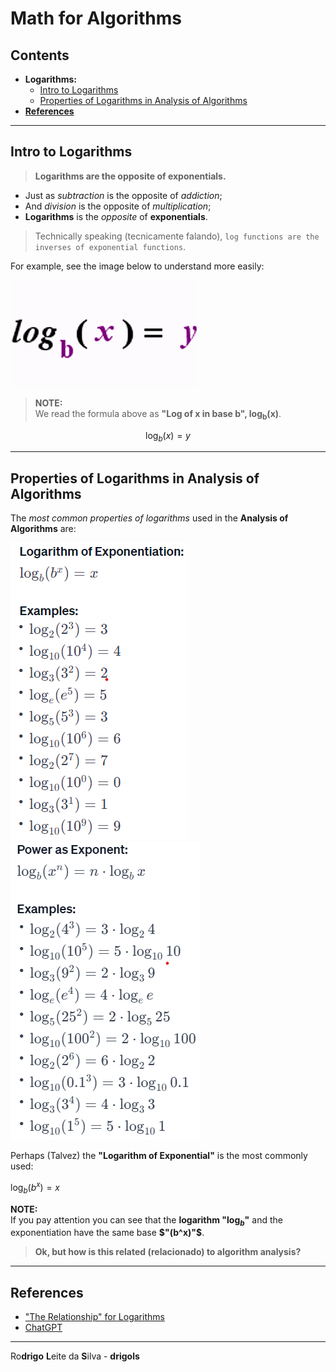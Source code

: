 # Math for Algorithms

## Contents

 - **Logarithms:**
   - [Intro to Logarithms](#intro-to-log)
   - [Properties of Logarithms in Analysis of Algorithms](#proprities-of-log)
 - [**References**](#ref)

















<!--- ( Logarithms ) -->

---

<div id="intro-to-log"></div>

## Intro to Logarithms

> **Logarithms are the opposite of exponentials.**

 - Just as *subtraction* is the opposite of *addiction*;
 - And *division* is the opposite of *multiplication*;
 - **Logarithms** is the *opposite* of **exponentials**.

> Technically speaking (tecnicamente falando), `log functions are the inverses of exponential functions`.

For example, see the image below to understand more easily:

![img](images/log-gif-01.gif)

> **NOTE:**  
> We read the formula above as **"Log of x in base b", log<sub>b</sub>(x)**.

$$\log_{b} (x) = y$$

---

<div id="proprities-of-log"></div>

## Properties of Logarithms in Analysis of Algorithms

The *most common properties of logarithms* used in the **Analysis of Algorithms** are:

![img](images/properties-of-logs-01.png)
![img](images/properties-of-logs-02.png)

Perhaps (Talvez) the **"Logarithm of Exponential"** is the most commonly used:

$\log_{b} (b^x) = x$

**NOTE:**  
If you pay attention you can see that the **logarithm "$\log_{b}$"** and the exponentiation have the same base **$"(b^x)"$**.

> **Ok, but how is this related (relacionado) to algorithm analysis?**

































































































<!--- ( References ) -->

---

<div id="ref"></div>

## References

 - ["The Relationship" for Logarithms](https://www.purplemath.com/modules/logs.htm)
 - [ChatGPT](https://chat.openai.com/)

---

Ro**drigo** **L**eite da **S**ilva - **drigols**

